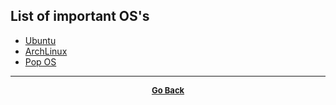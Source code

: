 ## List of important OS's

  - [Ubuntu](https://www.ubuntu.com/)
  - [ArchLinux](https://www.archlinux.org/)
  - [Pop OS](https://system76.com/)

---

<p align="center">
  <b>
  <a href="https://gs1293.github.io/resource.html"> <font size="-1">Go Back</font></a>
  </b>
</p>
